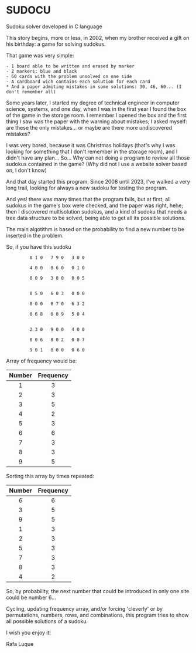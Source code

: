 # SUDOCU
Sudoku solver developed in C language

This story begins, more or less, in 2002, when my brother received a gift on his birthday: a game for solving sudokus.

That game was very simple:

    - 1 board able to be written and erased by marker
    - 2 markers: blue and black
    - 60 cards with the problem unsolved on one side
    - A cardboard wich contains each solution for each card
    * And a paper admiting mistakes in some solutions: 30, 46, 60... (I don't remember all)

Some years later, I started my degree of technical engineer in computer science, systems, and one day, when I was in the first year
I found the box of the game in the storage room. I remember I opened the box and the first thing I saw was the paper with the warning about
mistakes; I asked myself: are these the only mistakes... or maybe are there more undiscovered mistakes?

I was very bored, because it was Christmas holidays (that's why I was looking for something that I don't remember in the storage room), and
I didn't have any plan... So... Why can not doing a program to review all those sudokus contained in the game? (Why did not I use a website solver based on, I don't know)

And that day started this program. Since 2008 until 2023, I've walked a very long trail, looking for always a new sudoku for testing the program.

And yes! there was many times that the program fails, but at first, all sudokus in the game's box were checked, and the paper was right, hehe; then I discovered multisolution sudokus, and a kind of sudoku that needs a tree data structure to be solved, being able to get all its possible solutions.

The main algotithm is based on the probability to find a new number to be inserted in the problem.

So, if you have this sudoku


			 0 1 0	 7 9 0	 3 0 0	

			 4 0 0	 0 6 0	 0 1 0	

			 0 0 9	 3 8 0	 0 0 5	


			 0 5 0	 6 0 3	 0 0 0	

			 0 0 0	 0 7 0	 6 3 2	

			 0 6 8	 0 0 9	 5 0 4	


			 2 3 0	 9 0 0	 4 0 0	

			 0 0 6	 8 0 2	 0 0 7	

			 9 0 1	 0 0 0	 0 6 0	


Array of frequency would be:

| Number   |   Frequency   |
|:--------:|:-------------:|
|    1     |        3      |
|    2     |        3      |
|    3     |        5      |
|    4     |        2      |
|    5     |        3      |
|    6     |        6      |
|    7     |        3      |
|    8     |        3      |
|    9     |        5      |

Sorting this array by times repeated:

| Number   |   Frequency   |
|:--------:|:-------------:|
|    6     |        6      |
|    3     |        5      |
|    9     |        5      |
|    1     |        3      |
|    2     |        3      |
|    5     |        3      |
|    7     |        3      |
|    8     |        3      |
|    4     |        2      |


So, by probability, the next number that could be introduced in only one site could be number 6...

Cycling, updating frequency array, and/or forcing 'cleverly' or by permutations, numbers, rows, and combinations, this program tries to show all possible solutions of a sudoku.

I wish you enjoy it!


Rafa Luque